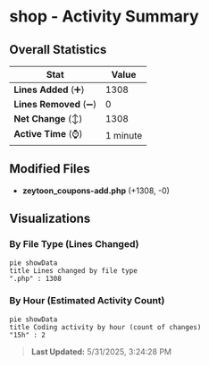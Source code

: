 # shop - Activity Summary 

## Overall Statistics

| Stat                   | Value                                                             |
| ---------------------- | ----------------------------------------------------------------- |
| **Lines Added** (➕)   | 1308                                          |
| **Lines Removed** (➖) | 0                                        |
| **Net Change** (↕)    | 1308                |
| **Active Time** (⌚)   | 1 minute |


## Modified Files
- **zeytoon_coupons-add.php** (+1308, -0)

## Visualizations

### By File Type (Lines Changed)

```mermaid
pie showData
title Lines changed by file type
".php" : 1308
```

### By Hour (Estimated Activity Count)

```mermaid
pie showData
title Coding activity by hour (count of changes)
"15h" : 2
```


> **Last Updated:** 5/31/2025, 3:24:28 PM